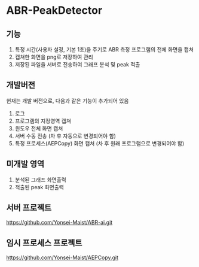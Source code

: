 # ABR-PeakDetector

## 기능
1. 특정 시간(사용자 설정, 기본 1초)을 주기로 ABR 측정 프로그램의 전체 화면을 캡쳐
2. 캡쳐한 화면을 png로 저장하여 관리
3. 저장된 파일을 서버로 전송하여 그래프 분석 및 peak 적출

## 개발버전
현재는 개발 버전으로, 다음과 같은 기능이 추가되어 있음

1. 로그
2. 프로그램의 지정영역 캡쳐
3. 윈도우 전체 화면 캡쳐
4. 서버 수동 전송 (차 후 자동으로 변경되어야 함)
5. 특정 프로세스(AEPCopy) 화면 캡쳐 (차 후 원래 프로그램으로 변경되어야 함)

## 미개발 영역
1. 분석된 그래프 화면출력
2. 적출된 peak 화면출력

## 서버 프로젝트
https://github.com/Yonsei-Maist/ABR-ai.git

## 임시 프로세스 프로젝트
https://github.com/Yonsei-Maist/AEPCopy.git
